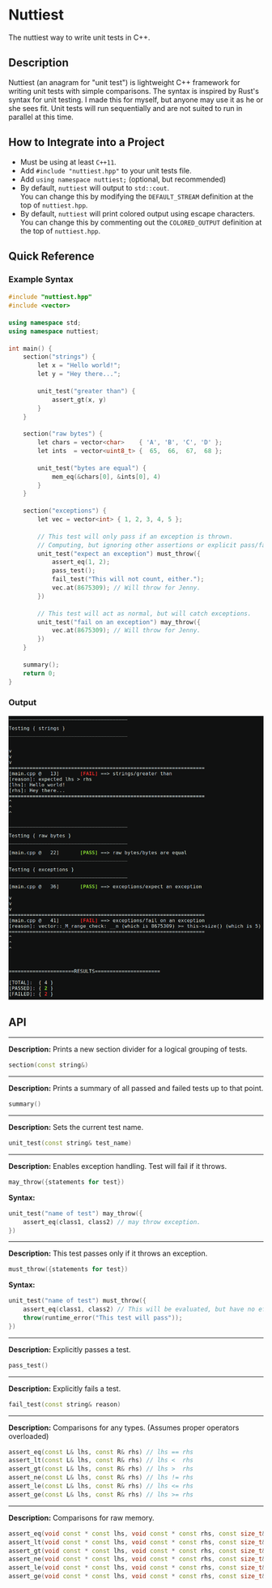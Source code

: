 # Nuttiest 

The nuttiest way to write unit tests in C++.

## Description
Nuttiest (an anagram for "unit test") is lightweight C++ framework for writing unit tests with simple comparisons. 
The syntax is inspired by Rust's syntax for unit testing. I made this for myself, but anyone may use it as he or she sees fit. Unit tests will run sequentially and are not suited to run in parallel at this time. 


## How to Integrate into a Project
- Must be using at least `C++11`.
- Add `#include "nuttiest.hpp"` to your unit tests file.  
- Add `using namespace nuttiest;`  (optional, but recommended)
- By default, `nuttiest` will output to `std::cout`.   
You can change this by modifying the `DEFAULT_STREAM` definition at the top of `nuttiest.hpp`.  
- By default, `nuttiest` will print colored output using escape characters.
You can change this by commenting out the `COLORED_OUTPUT` definition at the top of `nuttiest.hpp`.

## Quick Reference

### Example Syntax
```C++
#include "nuttiest.hpp"
#include <vector>

using namespace std;
using namespace nuttiest;

int main() {
    section("strings") {
        let x = "Hello world!";
        let y = "Hey there...";

        unit_test("greater than") {
            assert_gt(x, y)
        }
    }

    section("raw bytes") {
        let chars = vector<char>    { 'A', 'B', 'C', 'D' };
        let ints  = vector<uint8_t> {  65,  66,  67,  68 };

        unit_test("bytes are equal") {
            mem_eq(&chars[0], &ints[0], 4)
        }
    }

    section("exceptions") {
        let vec = vector<int> { 1, 2, 3, 4, 5 };

        // This test will only pass if an exception is thrown.
        // Computing, but ignoring other assertions or explicit pass/fails.
        unit_test("expect an exception") must_throw({
            assert_eq(1, 2);
            pass_test();
            fail_test("This will not count, either.");
            vec.at(8675309); // Will throw for Jenny.
        })

        // This test will act as normal, but will catch exceptions.
        unit_test("fail on an exception") may_throw({
            vec.at(8675309); // Will throw for Jenny.
        })
    }

    summary();
    return 0;
}
```

### Output

![Alt text](/screenshots/example-output.png?raw=true "Output")

## API
---
**Description:** Prints a new section divider for a logical grouping of tests.  
```C++
section(const string&)
```  

  
---
**Description:** Prints a summary of all passed and failed tests up to that point. 
```C++
summary()
```  
 
  
---
**Description:** Sets the current test name.
```C++
unit_test(const string& test_name)
``` 


  
---
**Description:** Enables exception handling. Test will fail if it throws.
```C++
may_throw({statements for test})
```  
**Syntax:**
```C++
unit_test("name of test") may_throw({
    assert_eq(class1, class2) // may throw exception.
})
```

  
---
**Description:** This test passes only if it throws an exception.
```C++
must_throw({statements for test})
```  
**Syntax:**
```C++
unit_test("name of test") must_throw({
    assert_eq(class1, class2) // This will be evaluated, but have no effect on the test result.
    throw(runtime_error("This test will pass"));
})
```
  
  
---
**Description:** Explicitly passes a test.
```C++
pass_test()
```  
  
  
---
**Description:** Explicitly fails a test. 
```C++
fail_test(const string& reason)
```
  
  
---
**Description:** Comparisons for any types. (Assumes proper operators overloaded)
```C++
assert_eq(const L& lhs, const R& rhs) // lhs == rhs
assert_lt(const L& lhs, const R& rhs) // lhs <  rhs
assert_gt(const L& lhs, const R& rhs) // lhs >  rhs
assert_ne(const L& lhs, const R& rhs) // lhs != rhs
assert_le(const L& lhs, const R& rhs) // lhs <= rhs
assert_ge(const L& lhs, const R& rhs) // lhs >= rhs
```
  
  
---
**Description:** Comparisons for raw memory. 
```C++
assert_eq(void const * const lhs, void const * const rhs, const size_t& num_bytes) // lhs == rhs
assert_lt(void const * const lhs, void const * const rhs, const size_t& num_bytes) // lhs <  rhs
assert_gt(void const * const lhs, void const * const rhs, const size_t& num_bytes) // lhs >  rhs
assert_ne(void const * const lhs, void const * const rhs, const size_t& num_bytes) // lhs != rhs
assert_le(void const * const lhs, void const * const rhs, const size_t& num_bytes) // lhs <= rhs
assert_ge(void const * const lhs, void const * const rhs, const size_t& num_bytes) // lhs >= rhs
```
